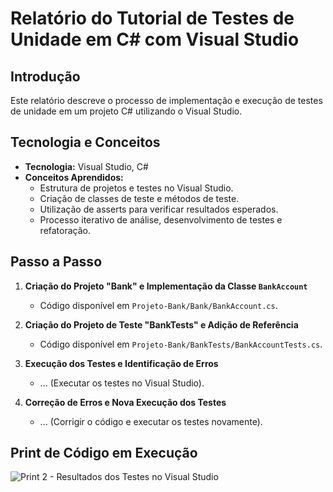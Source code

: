 # Relatório do Tutorial de Testes de Unidade em C# com Visual Studio

## Introdução
Este relatório descreve o processo de implementação e execução de testes de unidade em um projeto C# utilizando o Visual Studio.

## Tecnologia e Conceitos
- **Tecnologia:** Visual Studio, C#
- **Conceitos Aprendidos:**
  - Estrutura de projetos e testes no Visual Studio.
  - Criação de classes de teste e métodos de teste.
  - Utilização de asserts para verificar resultados esperados.
  - Processo iterativo de análise, desenvolvimento de testes e refatoração.

## Passo a Passo
1. **Criação do Projeto "Bank" e Implementação da Classe `BankAccount`**
   - Código disponível em `Projeto-Bank/Bank/BankAccount.cs`.

2. **Criação do Projeto de Teste "BankTests" e Adição de Referência**
   - Código disponível em `Projeto-Bank/BankTests/BankAccountTests.cs`.

3. **Execução dos Testes e Identificação de Erros**
   - ... (Executar os testes no Visual Studio).

4. **Correção de Erros e Nova Execução dos Testes**
   - ... (Corrigir o código e executar os testes novamente).

## Print de Código em Execução

![Print 2 - Resultados dos Testes no Visual Studio](link_para_a_imagem_2.png)

